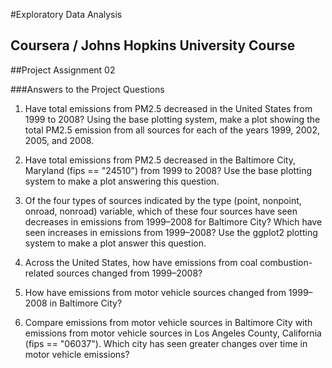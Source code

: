 #Exploratory Data Analysis
## Coursera / Johns Hopkins University Course 
##Project Assignment 02
<br/>

###Answers to the Project Questions

1. Have total emissions from PM2.5 decreased in the United States from 1999 to 2008? 
Using the base plotting system, make a plot showing the total PM2.5 emission from all
sources for each of the years 1999, 2002, 2005, and 2008.



2. Have total emissions from PM2.5 decreased in the Baltimore City, Maryland (fips == "24510") 
from 1999 to 2008? Use the base plotting system to make a plot answering this question.

3. Of the four types of sources indicated by the type (point, nonpoint, onroad, nonroad) variable, 
which of these four sources have seen decreases in emissions from 1999–2008 for Baltimore City? 
Which have seen increases in emissions from 1999–2008? 
Use the ggplot2 plotting system to make a plot answer this question.

4. Across the United States, how have emissions from coal combustion-related sources changed from 1999–2008?

5. How have emissions from motor vehicle sources changed from 1999–2008 in Baltimore City?

6. Compare emissions from motor vehicle sources in Baltimore City with emissions from motor 
vehicle sources in Los Angeles County, California (fips == "06037"). Which city has seen greater 
changes over time in motor vehicle emissions?
